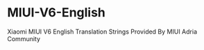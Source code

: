 MIUI-V6-English
===============

Xiaomi MIUI V6 English Translation Strings Provided By MIUI Adria Community
